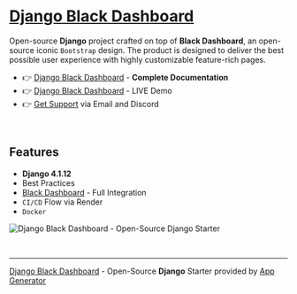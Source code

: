 # [Django Black Dashboard](https://app-generator.dev/product/black-dashboard/django/)

Open-source **Django** project crafted on top of **Black Dashboard**, an open-source iconic `Bootstrap` design.
The product is designed to deliver the best possible user experience with highly customizable feature-rich pages. 

- 👉 [Django Black Dashboard](https://app-generator.dev/docs/products/django/black-dashboard/index.html) - **Complete Documentation**
- 👉 [Django Black Dashboard](https://django-black-dashboard.appseed-srv1.com/) - LIVE Demo 
- 👉 [Get Support](https://app-generator.dev/ticket/create/) via Email and Discord

<br />

## Features

- **Django 4.1.12**
- Best Practices
- [Black Dashboard](https://app-generator.dev/docs/templates/bootstrap/black-dashboard.html) - Full Integration 
- `CI/CD` Flow via Render 
- `Docker`

![Django Black Dashboard - Open-Source Django Starter ](https://user-images.githubusercontent.com/51070104/196730732-dda1794b-93ce-48cb-bc5c-182411495512.png)

<br />

---
[Django Black Dashboard](https://app-generator.dev/product/black-dashboard/django/) - Open-Source **Django** Starter provided by [App Generator](https://app-generator.dev)
